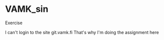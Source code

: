 # VAMK_sin

Exercise

I can't login to the site git.vamk.fi
That's why I'm doing the assignment here
